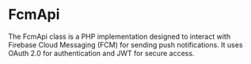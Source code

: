 # FcmApi
The FcmApi class is a PHP implementation designed to interact with Firebase Cloud Messaging (FCM) for sending push notifications. It uses OAuth 2.0 for authentication and JWT for secure access.
